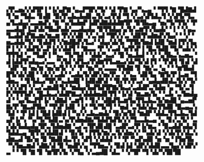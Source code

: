 ▞▛▃▅▞▞▟▜▛▐▝▐▞▄▛▇▝▄▃▛▜▛▞▜▞▝▟▝▛▇▝▄▞▚▃▄▝▝▜▜▝▇▝█▟▇▟▜▝▅▝▜▟▃▝▊▟▊▝▉▞▛▃▙▃▙▟▊▃▜▞▃▞▛▟▝▜▝▞▃▞▟▜▟▃▜▝▞▟▜▞▜▃▄▜▃▟▄▞▃▃▆▟▚▝▇▝▚▞▙▟▅▛▐▟▛▟▇▟▟▟▇▜▛▝▉▜▙▃▄▝▅▞▜▞▜▜▞▝▛▃▃▟▄▛▐▃▛▟▞▜▙▟▚▟▞▃▃▟▄▟▄▝▉▜▜▟▄▞▄▜▞▃▆▜▚▜▄▟▞▝▐▝▝▞▄▃▜▃▟▟▚▛▇▃▆▞▆▃▆▝▛▞▞▟▊▝▞▃▚▟▝▜▛▞▞▃▝▟▉▜▚▟▆▟▚▜▄▞▝▝▞▝▅▃▟▟▞▜▞▝▊▟▟▜▝▞▆▟█▟▚▜▃▞▝▟▄▞▟▞▙▝▜▜▙▜▅▟▐▟█▝▆▟▐▜▚▜▄▛▐▝▞▝▟▟▜▞▃▛▐▞▞▟▟▜▝▝▇▃▃▝▛▝▞▃▟▝▅▜▚▛▐▝█▃▜▟█▝▜▞▚▟▞▞▜▜▜▟▝▃▝▜▄▛▐▝▚▃▝▜▞▜▟▝▝▟▟▞▚▃▞▝█▝▅▃▙▟▝▝▞▝▄▜▙▃▚▃▅▃▝▟▐▟▟▜▚▟▄▃▞▃▃▝▚▜▟▝▟▜▃▞▛▟▆▜▜▃▅▃▞▟▞▜▞▟▐▜▝▝▛▟▜▝▊▟▝▟▝▟▛▝▅▝▅▞▆▝▅▞▅▜▞▝▞▝▛▝▆▞▚▞▃▃▃▜▜▟▇▝▊▝▇▞▃▝▄▝▝▝▆▜▙▟█▜▞▟▞▟█▝▝▟▞▞▃▟▞▝▃▟▄▜▞▟▛▞▅▞▛▃▝▞▚▃▝▟▊▜▄▝▇▜▞▛▐▃▅▝▜▟▅▃▝▝▊▜▟▃▞▜▛▞▚▃▙▟█▝▐▟▉▟▛▟▝▝▉▞▛▞▛▃▞▝▄▟▄▟▉▟▃▜▞▞▜▞▞▞▞▟▜▝▞▃▞▃▆▟▊▜▞▝▆▟▄▞▙▟▜▟▜▛▇▞▙▃▞▃▟▟▛▃▜▟▅▝▄▝▜▞▃▜▛▞▜▜▜▟▚▝█▃▙▃▞▟▟▛▇▃▞▟▟▟▅▟▊▜▜▝▐▞▟▝▆▃▆▞▙▝▝▃▙▝▃▜▅▟▄▟▝▝▄▞▙▃▛▛▐▞▝▟▇▟▝▃▆▜▝▝▊▞▝▟█▟▜▃▆▜▄▜▜▃▙▃▜▞▅▟█▝▄▃▅▛▇▞▛▝▇▃▟▜▙▞▝▜▚▛▐▟▊▝▐▞▝▜▞▜▞▜▝▝▅▟▝▃▜▟▞▟▃▜▜▟▉▝█▃▄▃▚▜▟▝▝▛▐▟▐▝█▟▐▟▉▟▐▝▚▞▞▃▙▃▅▟▞▝▉▞▅▜▟▝▆▟▛▝▟▟▃▜▜▃▙▃▜▟▄▛▐▞▚▝▚▞▜▞▜▟▊▃▚▞▛▟▅▟▇▞▜▟▟▜▟▜▞▞▞▜▃▃▙▃▄▝▄▝▊▞▃▜▞▝▃▞▟▞▙▟▄▟▄▜▛▃▜▟▅▟▇▝▃▞▃▜▛▟▊▟█▝▃▟▛▃▞▛▐▞▆▃▝▝▉▃▟▟▚▟▄▜▜▟▟▃▄▝█▜▚▞▟▟▉▟▝▝▉▞▙▝▐▜▜▞▆▞▃▜▞▟▅▞▞▝▚▟▞▟▝▞▟▞▛▞▟▃▚▟▆▃▟▝█▞▅▝▉▝▇▟▊▟▃▜▚▝▟▜▝▞▟▟▟▝▝▝▛▝▚▟▚▟▉▝▅▝▅▝▐▜▅▜▙▝▚▜▅▃▆▟▝▟▇▞▟▝▉▝▅▟▛▞▄▝▜▜▅▃▚▝▉▟▐▟▝▟▛▞▟▟▊▃▃▜▄▞▞▟▛▞▃▝▝▝▉▝▇▝▊▝▆▜▛▞▙▝▞▜▄▝▞▃▄▟█▝▟▃▝▝▞▜▛▝▜▝▟▞▚▜▉▜▉
